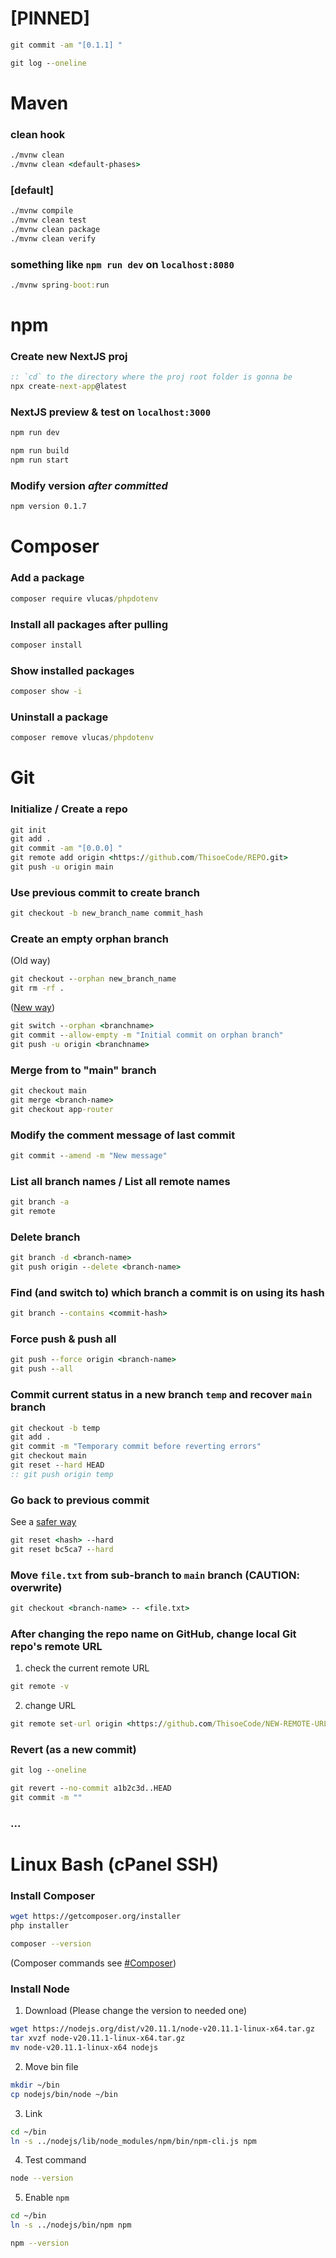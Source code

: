 # [PINNED]
```bat
git commit -am "[0.1.1] "

git log --oneline


```



# Maven
### clean hook
```bat
./mvnw clean
./mvnw clean <default-phases>
```

### [default]
```bat
./mvnw compile
./mvnw clean test
./mvnw clean package
./mvnw clean verify
```

### something like `npm run dev` on `localhost:8080`
```bat
./mvnw spring-boot:run
```



# npm
### Create new NextJS proj
```bat
:: `cd` to the directory where the proj root folder is gonna be
npx create-next-app@latest
```

### NextJS preview & test on `localhost:3000`
```bat
npm run dev

npm run build
npm run start
```

### Modify version **_after committed_**
```bat
npm version 0.1.7
```



# Composer
### Add a package
```bat
composer require vlucas/phpdotenv
```

### Install all packages after pulling
```bat
composer install
```

### Show installed packages
```bat
composer show -i
```

### Uninstall a package
```bat
composer remove vlucas/phpdotenv
```



# Git
### Initialize / Create a repo
```bat
git init
git add .
git commit -am "[0.0.0] "
git remote add origin <https://github.com/ThisoeCode/REPO.git>
git push -u origin main
```

### Use previous commit to create branch
```bat
git checkout -b new_branch_name commit_hash
```

### Create an empty orphan branch
(Old way)
```bat
git checkout --orphan new_branch_name
git rm -rf .
```
([New way](https://stackoverflow.com/a/34100189/23120980))
```bat
git switch --orphan <branchname>
git commit --allow-empty -m "Initial commit on orphan branch"
git push -u origin <branchname>
```

### Merge from <branch-name> to "main" branch
```bat
git checkout main
git merge <branch-name>
git checkout app-router
```

### Modify the comment message of last commit
```bat
git commit --amend -m "New message"
```

### List all branch names / List all remote names
```bat
git branch -a
git remote
```

### Delete branch
```bat
git branch -d <branch-name>
git push origin --delete <branch-name>
```

### Find (and switch to) which branch a commit is on using its hash
```bat
git branch --contains <commit-hash>
```

### Force push & push all
```bat
git push --force origin <branch-name>
git push --all
```

### Commit current status in a new branch `temp` and recover `main` branch
```bat
git checkout -b temp
git add .
git commit -m "Temporary commit before reverting errors"
git checkout main
git reset --hard HEAD
:: git push origin temp
```

### Go back to previous commit
See a [safer way](#revert-as-a-new-commit)
```bat
git reset <hash> --hard
git reset bc5ca7 --hard
```

### Move `file.txt` from sub-branch to `main` branch (CAUTION: overwrite)
```bat
git checkout <branch-name> -- <file.txt>
```

### After changing the repo name on GitHub, change local Git repo's remote URL

  1. check the current remote URL
  ```bat
  git remote -v
  ```

  2. change URL
  ```bat
  git remote set-url origin <https://github.com/ThisoeCode/NEW-REMOTE-URL.git>
  ```

### Revert (as a new commit)
```bat
git log --oneline

git revert --no-commit a1b2c3d..HEAD
git commit -m ""
```

### ...



# Linux Bash (cPanel SSH)

### Install Composer
```bash
wget https://getcomposer.org/installer
php installer

composer --version
```
(Composer commands see [#Composer](#composer))

### Install Node
  1. Download (Please change the version to needed one)
  ```bash
  wget https://nodejs.org/dist/v20.11.1/node-v20.11.1-linux-x64.tar.gz
  tar xvzf node-v20.11.1-linux-x64.tar.gz
  mv node-v20.11.1-linux-x64 nodejs
  ```
  2. Move bin file
  ```bash
  mkdir ~/bin
  cp nodejs/bin/node ~/bin
  ```
  3. Link
  ```bash
  cd ~/bin
  ln -s ../nodejs/lib/node_modules/npm/bin/npm-cli.js npm
  ```
  4. Test command
  ```bash
  node --version
  ```
  5. Enable `npm`
  ```bash
  cd ~/bin
  ln -s ../nodejs/bin/npm npm
  
  npm --version
  ```


